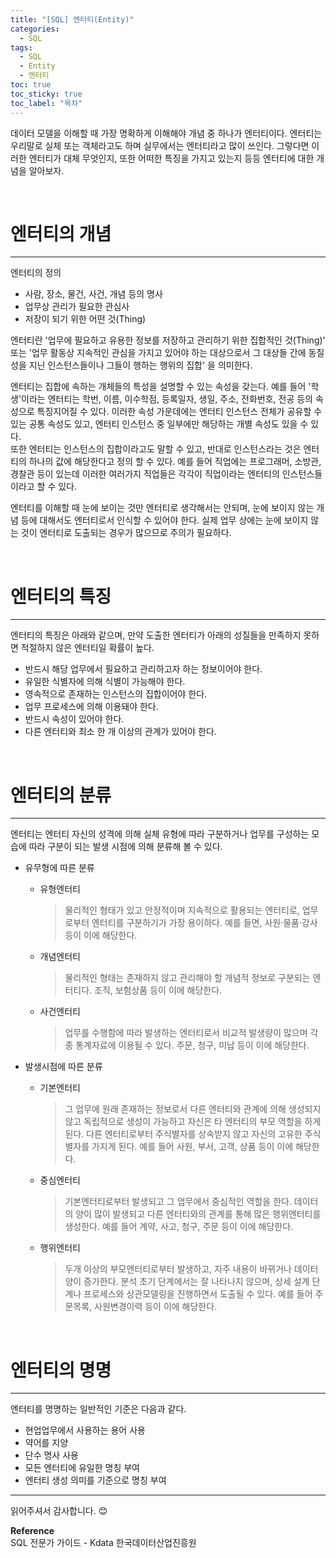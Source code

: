 ```yaml
---
title: "[SQL] 엔터티(Entity)"
categories:
  - SQL
tags:
  - SQL
  - Entity
  - 엔터티
toc: true
toc_sticky: true
toc_label: "목차"
---
```


데이터 모델을 이해할 때 가장 명확하게 이해해야 개념 중 하나가 엔터티이다. 엔터티는 우리말로 실체 또는 객체라고도 하며 실무에서는 엔터티라고 많이 쓰인다. 그렇다면 이러한 엔터티가 대체 무엇인지, 또한 어떠한 특징을 가지고 있는지 등등 엔터티에 대한 개념을 알아보자.

<br>

# 엔터티의 개념
---
엔터티의 정의
- 사람, 장소, 물건, 사건, 개념 등의 명사
- 업무상 관리가 필요한 관심사
- 저장이 되기 위한 어떤 것(Thing)

엔터티란 '업무에 필요하고 유용한 정보를 저장하고 관리하기 위한 집합적인 것(Thing)' 또는 '업무 활동상 지속적인 관심을 가지고 있어야 하는 대상으로서 그 대상들 간에 동질성을 지닌 인스턴스들이나 그들이 행하는 행위의 집합' 을 의미한다.  

엔터티는 집합에 속하는 개체들의 특성을 설명할 수 있는 속성을 갖는다. 예를 들어 '학생'이라는 엔터티는 학번, 이름, 이수학점, 등록일자, 생일, 주소, 전화번호, 전공 등의 속성으로 특징지어질 수 있다. 이러한 속성 가운데에는 엔터티 인스턴스 전체가 공유할 수 있는 공통 속성도 있고, 엔터티 인스턴스 중 일부에만 해당하는 개별 속성도 있을 수 있다.  
또한 엔터티는 인스턴스의 집합이라고도 말할 수 있고, 반대로 인스턴스라는 것은 엔터티의 하나의 값에 해당한다고 정의 할 수 있다. 예를 들어 직업에는 프로그래머, 소방관, 경찰관 등이 있는데 이러한 여러가지 직업들은 각각이 직업이라는 엔터티의 인스턴스들이라고 할 수 있다.  

엔터티를 이해할 때 눈에 보이는 것만 엔터티로 생각해서는 안되며, 눈에 보이지 않는 개념 등에 대해서도 엔터티로서 인식할 수 있어야 한다. 실제 업무 상에는 눈에 보이지 않는 것이 엔터티로 도출되는 경우가 많으므로 주의가 필요하다.

<br>

# 엔터티의 특징
---
엔터티의 특징은 아래와 같으며, 만약 도출한 엔터티가 아래의 성질들을 만족하지 못하면 적절하지 않은 엔터티일 확률이 높다.
- 반드시 해당 업무에서 필요하고 관리하고자 하는 정보이어야 한다.
- 유일한 식별자에 의해 식별이 가능해야 한다.
- 영속적으로 존재하는 인스턴스의 집합이어야 한다.
- 업무 프로세스에 의해 이용돼야 한다.
- 반드시 속성이 있어야 한다.
- 다른 엔터티와 최소 한 개 이상의 관계가 있어야 한다.

<br>

# 엔터티의 분류
---
엔터티는 엔터티 자신의 성격에 의해 실체 유형에 따라 구분하거나 업무를 구성하는 모습에 따라 구분이 되는 발생 시점에 의해 분류해 볼 수 있다.

- 유무형에 따른 분류

  - 유형엔터티
    >물리적인 형태가 있고 안정적이며 지속적으로 활용되는 엔터티로, 업무로부터 엔터티를 구분하기가 가장 용이하다. 예를 들면, 사원·물품·강사 등이 이에 해당한다.
  - 개념엔터티
    >물리적인 형태는 존재하지 않고 관리해야 할 개념적 정보로 구분되는 엔터티다. 조직, 보험상품 등이 이에 해당한다.
  - 사건엔터티
    >업무를 수행함에 따라 발생하는 엔터티로서 비교적 발생량이 많으며 각종 통계자료에 이용될 수 있다. 주문, 청구, 미납 등이 이에 해당한다.
- 발생시점에 따른 분류

  - 기본엔터티
    >그 업무에 원래 존재하는 정보로서 다른 엔터티와 관계에 의해 생성되지 않고 독립적으로 생성이 가능하고 자신은 타 엔터티의 부모 역할을 하게 된다. 다른 엔터티로부터 주식별자를 상속받지 않고 자신의 고유한 주식별자를 가지게 된다. 예를 들어 사원, 부서, 고객, 상품 등이 이에 해당한다.
  - 중심엔터티
    >기본엔터티로부터 발생되고 그 업무에서 중심적인 역할을 한다. 데이터의 양이 많이 발생되고 다른 엔터티와의 관계를 통해 많은 행위엔터티를 생성한다. 예를 들어 계약, 사고, 청구, 주문 등이 이에 해당한다.
  - 행위엔터티
    >두개 이상의 부모엔터티로부터 발생하고, 자주 내용이 바뀌거나 데이터 양이 증가한다. 분석 초기 단계에서는 잘 나타나지 않으며, 상세 설계 단계나 프로세스와 상관모델링을 진행하면서 도출될 수 있다. 예를 들어 주문목록, 사원변경이력 등이 이에 해당한다.

<br>

# 엔터티의 명명
---
엔터티를 명명하는 일반적인 기준은 다음과 같다.
- 현업업무에서 사용하는 용어 사용
- 약어를 지양
- 단수 명사 사용
- 모든 엔터티에 유일한 명칭 부여
- 엔터티 생성 의미를 기준으로 명칭 부여

---

읽어주셔서 감사합니다. 😊

__Reference__  
SQL 전문가 가이드 - Kdata 한국데이터산업진흥원 